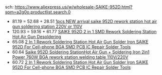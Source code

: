 sch: https://www.aliexpress.us/w/wholesale-SAIKE-952D.html?spm=a2g0o.productlist.search.0

- 81.19 = 52.68 + 28.51 [1pcs NEW arrival saike 952D rework station hot air gun soldering station 220V or 110V](https://www.aliexpress.us/item/2255800719641360.html)
- 120.93 = 59.16 + 61.77 [SAIKE 952D 2 in 1 SMD Rework Soldering Station Hot Air Gun Desoldering](https://www.aliexpress.us/item/2255800428365547.html)
- 65.08 [2 In 1 Rework Soldering Station Hot Air Gun Solder Iron SAIKE 952D For Cell-phone BGA SMD PCB IC Repair Solder Tools](https://www.aliexpress.us/item/3256801398159147.html)
- 60.64 [Saike 952D Soldering StationHot Air Gun + Soldering Iron 2in1 Power 760W BGA rework station welding table 110V/220V](https://www.aliexpress.us/item/2251832838210855.html)
- 60.72 [2 In 1 Rework Soldering Station Hot Air Gun Solder Iron SAIKE 952D For Cell-phone BGA SMD PCB IC Repair Solder Tools](https://www.aliexpress.us/item/3256801901434828.html)
